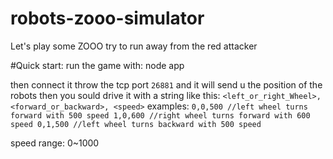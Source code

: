 # robots-zooo-simulator
Let's play some ZOOO
try to run away from the red attacker

#Quick start:
 run the game with:
 node app
 
 then connect it throw the tcp port `26881`
 and it will send u the position of the robots then you sould drive it with a string like this:
 `
 <left_or_right_Wheel>, <forward_or_backward>, <speed>
 `
examples:
`
 0,0,500 //left wheel turns forward with 500 speed
 1,0,600 //right wheel turns forward with 600 speed
 0,1,500 //left wheel turns backward with 500 speed
`

speed range: 0~1000

